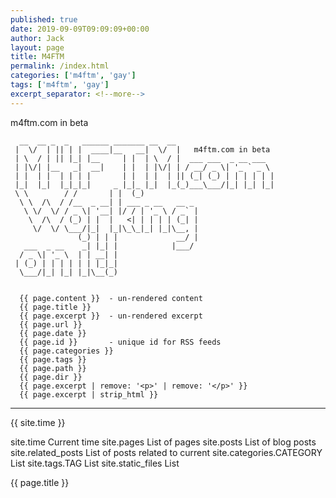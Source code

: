 ```yaml
---
published: true
date: 2019-09-09T09:09:09+00:00
author: Jack
layout: page
title: M4FTM
permalink: /index.html
categories: ['m4ftm', 'gay']
tags: ['m4ftm', 'gay']
excerpt_separator: <!--more-->
---
```


m4ftm.com in beta

<!--more-->


      __  __ _  _   ______ _______ __  __                      
     |  \/  | || | |  ____|__   __|  \/  |   m4ftm.com in beta                  
     | \  / | || |_| |__     | |  | \  / |  ___ ___  _ __ ___  
     | |\/| |__   _|  __|    | |  | |\/| | / __/ _ \| '_ ` _ \
     | |  | |  | | | |       | |  | |  | || (_| (_) | | | | | |
     |_|  |_|  |_|_|_|     _ |_|_ |_|  |_(_)___\___/|_| |_| |_|
     \ \        / /       | |  (_)                             
      \ \  /\  / /__  _ __| | ___ _ __   __ _                  
       \ \/  \/ / _ \| '__| |/ / | '_ \ / _` |                 
        \  /\  / (_) | |  |   <| | | | | (_| |                 
         \/  \/ \___/|_|  |_|\_\_|_| |_|\__, |                 
                   (_) | | |             __/ |                 
       ___  _ __    _| |_| |            |___/                  
      / _ \| '_ \  | | __| |                                   
     | (_) | | | | | | |_|_|                                   
      \___/|_| |_| |_|\__(_)     


      {{ page.content }}  - un-rendered content
      {{ page.title }}
      {{ page.excerpt }}  - un-rendered excerpt
      {{ page.url }}
      {{ page.date }}
      {{ page.id }}       - unique id for RSS feeds
      {{ page.categories }}
      {{ page.tags }}
      {{ page.path }}
      {{ page.dir }}
      {{ page.excerpt | remove: '<p>' | remove: '</p>' }}
      {{ page.excerpt | strip_html }}

------

{{ site.time }}

site.time 	Current time
site.pages 	List of pages
site.posts 	List of blog posts
site.related_posts 	List of posts related to current
site.categories.CATEGORY 	List
site.tags.TAG 	List
site.static_files 	List

  {{ page.title }}
